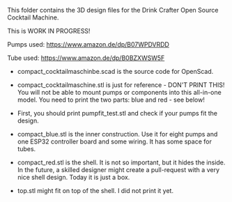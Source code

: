 This folder contains the 3D design files for the Drink Crafter Open Source Cocktail Machine.

This is WORK IN PROGRESS!

Pumps used: https://www.amazon.de/dp/B07WPDVRDD

Tube used: https://www.amazon.de/dp/B0BZXWSW5F

* compact_cocktailmaschinbe.scad is the source code for OpenScad.

* compact_cocktailmaschine.stl is just for reference - DON'T PRINT THIS! You will not be able to mount pumps or components into this all-in-one model. You need to print the two parts: blue and red - see below!

* First, you should print pumpfit_test.stl and check if your pumps fit the design.

* compact_blue.stl is the inner construction. Use it for eight pumps and one ESP32 controller board and some wiring. It has some space for tubes.

* compact_red.stl is the shell. It is not so important, but it hides the inside. In the future, a skilled designer might create a pull-request with a very nice shell design. Today it is just a box.

* top.stl might fit on top of the shell. I did not print it yet. 

